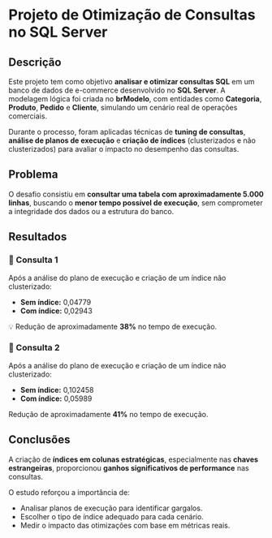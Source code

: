 # Projeto de Otimização de Consultas no SQL Server

##  Descrição

Este projeto tem como objetivo **analisar e otimizar consultas SQL** em um banco de dados de e-commerce desenvolvido no **SQL Server**.
A modelagem lógica foi criada no **brModelo**, com entidades como **Categoria**, **Produto**, **Pedido** e **Cliente**, simulando um cenário real de operações comerciais.

Durante o processo, foram aplicadas técnicas de **tuning de consultas**, **análise de planos de execução** e **criação de índices** (clusterizados e não clusterizados) para avaliar o impacto no desempenho das consultas.



##  Problema

O desafio consistiu em **consultar uma tabela com aproximadamente 5.000 linhas**, buscando o **menor tempo possível de execução**, sem comprometer a integridade dos dados ou a estrutura do banco.


##  Resultados

### 🔹 Consulta 1

Após a análise do plano de execução e criação de um índice não clusterizado:

* **Sem índice:** 0,04779
* **Com índice:** 0,02943

💡 Redução de aproximadamente **38%** no tempo de execução.

### 🔹 Consulta 2

Após a análise do plano de execução e criação de um índice não clusterizado:

* **Sem índice:** 0,102458
* **Com índice:** 0,05989

Redução de aproximadamente **41%** no tempo de execução.



##  Conclusões

A criação de **índices em colunas estratégicas**, especialmente nas **chaves estrangeiras**, proporcionou **ganhos significativos de performance** nas consultas.

O estudo reforçou a importância de:

* Analisar planos de execução para identificar gargalos.
* Escolher o tipo de índice adequado para cada cenário.
* Medir o impacto das otimizações com base em métricas reais.





